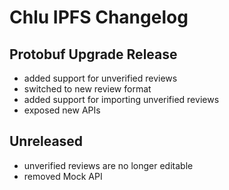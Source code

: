 # Chlu IPFS Changelog

## Protobuf Upgrade Release

- added support for unverified reviews
- switched to new review format
- added support for importing unverified reviews
- exposed new APIs

## Unreleased

- unverified reviews are no longer editable
- removed Mock API